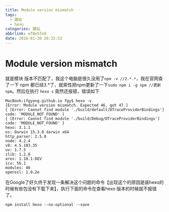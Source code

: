 ```yaml
---
title: Module version mismatch
tags:
  - 建站
  - hexo
categories: 建站
abbrlink: ef8e5fe9
date: 2016-01-30 20:32:53
---
```

# Module version mismatch
就是模块 版本不匹配了，我这个电脑是很久没用了`npm -v //2.*.*`，我在官网查了一下 npm 都已经3.*了，就索性把npm更新了一下`sudo npm i -g npm //更新npm`。然后在执行 `hexo s` 竟然还报错，错误如下

```
MacBook:ifgyong.github.io fgy$ hexo -v
[Error: Module version mismatch. Expected 46, got 47.]
{ [Error: Cannot find module './build/default/DTraceProviderBindings'] code: 'MODULE_NOT_FOUND' }
{ [Error: Cannot find module './build/Debug/DTraceProviderBindings'] code: 'MODULE_NOT_FOUND' }
hexo: 3.1.1
os: Darwin 15.3.0 darwin x64
http_parser: 2.5.0
node: 4.2.4
v8: 4.5.103.35
uv: 1.7.5
zlib: 1.2.8
ares: 1.10.1-DEV
icu: 56.1
modules: 46
openssl: 1.0.2e
```
在Google了好久终于发现一条解决这个问题的命令【出现这个的原因是装hexo的时候有些包没有下载下来】，执行下面的命令在查看hexo 版本的时候就不报错了。
```
npm install hexo --no-optional --save 
```

